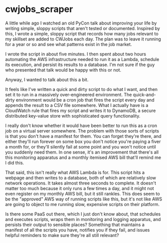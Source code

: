 # cwjobs_scraper

A little while ago I watched an old PyCon talk about improving your life by writing simple, sloppy scripts that aren't tested or documented. Inspired by this, I wrote a simple, sloppy script that records how many jobs relevant to my skillset are added to CWJobs each day. The plan was to leave it running for a year or so and see what patterns exist in the job market.

I wrote the script in about five minutes. I then spent about two hours automating the AWS infrastructure needed to run it as a Lambda, schedule its execution, and persist its results to a database. I'm not sure if the guy who presented that talk would be happy with this or not.

Anyway, I wanted to talk about this a bit.

It feels like I've written a quick and dirty script to do what I want, and then set it to run in a massively over-engineered environment. The quick-and-dirty environment would be a cron job that fires the script every day and appends the result to a CSV file somewhere. What I actually have is a CloudWatch rule that fires my script and writes it to DynamoDB, a secure distributed key-value store with sophisticated query functionality.

I really don't know whether it would have been better to run this as a cron job on a virtual server somewhere. The problem with those sorts of scripts is that you don't have a manifest for them. You can forget they're there, and either they'll run forever on some box you don't notice you're paying a fiver a month for, or they'll silently fail at some point and you won't notice until you suddenly need them. In one sense, it's an improvement that there's all this monitoring apparatus and a monthly itemised AWS bill that'll remind me I did this.

That said, this isn't really what AWS Lambda is for. This script hits a webpage and then writes to a database, both of which are relatively slow network operations. It takes almost three seconds to complete. It doesn't matter too much because it only runs a few times a day, and it might not even register on my monthly AWS bill, but it still rankles. This does seem to be the "approved" AWS way of running scripts like this, but it's not like AWS are going to object to me running slow, expensive scripts on their platform.

Is there some PaaS out there, which I just don't know about, that schedules and executes scripts, wraps them in monitoring and logging apparatus, and persists their output to sensible places? Something that maintains a manifest of all the scripts you have, notifies you if they fail, and issues helpful reminders to make sure they're all still relevant?
